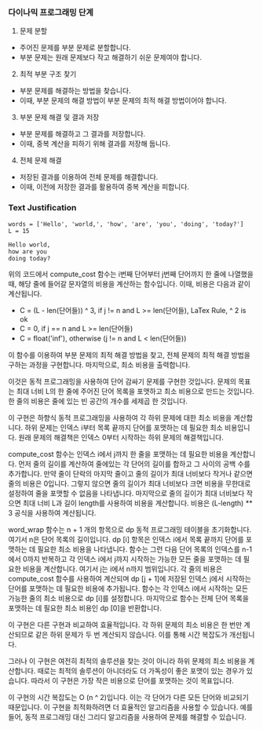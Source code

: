 ### 다이나믹 프로그래밍 단계

1. 문제 분할

- 주어진 문제를 부분 문제로 분할합니다.
- 부분 문제는 원래 문제보다 작고 해결하기 쉬운 문제여야 합니다.

2. 최적 부분 구조 찾기

- 부분 문제를 해결하는 방법을 찾습니다.
- 이때, 부분 문제의 해결 방법이 부분 문제의 최적 해결 방법이어야 합니다.

3. 부분 문제 해결 및 결과 저장

- 부분 문제를 해결하고 그 결과를 저장합니다.
- 이때, 중복 계산을 피하기 위해 결과를 저장해 둡니다.

4. 전체 문제 해결

- 저장된 결과를 이용하여 전체 문제를 해결합니다.
- 이때, 이전에 저장한 결과를 활용하여 중복 계산을 피합니다.

### Text Justification

```
words = ['Hello', 'world,', 'how', 'are', 'you', 'doing', 'today?']
L = 15

Hello world,
how are you
doing today?
```

위의 코드에서 compute_cost 함수는 i번째 단어부터 j번째 단어까지 한 줄에 나열했을 때, 해당 줄에 들어갈 문자열의 비용을 계산하는 함수입니다. 이때, 비용은 다음과 같이 계산됩니다.

- C = (L - len(단어들)) ^ 3, if j != n and L >= len(단어들), LaTex Rule, ^ 2 is ok
- C = 0, if j == n and L >= len(단어들)
- C = float('inf'), otherwise (j != n and L < len(단어들))

이 함수를 이용하여 부분 문제의 최적 해결 방법을 찾고, 전체 문제의 최적 해결 방법을 구하는 과정을 구현합니다. 마지막으로, 최소 비용을 출력합니다.

이것은 동적 프로그래밍을 사용하여 단어 감싸기 문제를 구현한 것입니다. 문제의 목표는 최대 너비 L의 한 줄에 주어진 단어 목록을 포맷하고 최소 비용으로 만드는 것입니다. 한 줄의 비용은 줄에 있는 빈 공간의 개수를 세제곱 한 것입니다.

이 구현은 하향식 동적 프로그래밍을 사용하여 각 하위 문제에 대한 최소 비용을 계산합니다. 하위 문제는 인덱스 i부터 목록 끝까지 단어를 포맷하는 데 필요한 최소 비용입니다. 원래 문제의 해결책은 인덱스 0부터 시작하는 하위 문제의 해결책입니다.

compute_cost 함수는 인덱스 i에서 j까지 한 줄을 포맷하는 데 필요한 비용을 계산합니다. 먼저 줄의 길이를 계산하여 줄에있는 각 단어의 길이를 합하고 그 사이의 공백 수를 추가합니다. 만약 줄이 단락의 마지막 줄이고 줄의 길이가 최대 너비보다 작거나 같으면 줄의 비용은 0입니다. 그렇지 않으면 줄의 길이가 최대 너비보다 크면 비용을 무한대로 설정하여 줄을 포맷할 수 없음을 나타냅니다. 마지막으로 줄의 길이가 최대 너비보다 작으면 최대 너비 L과 길이 length를 사용하여 비용을 계산합니다. 비용은 (L-length) \*\* 3 공식을 사용하여 계산됩니다.

word_wrap 함수는 n + 1 개의 항목으로 dp 동적 프로그래밍 테이블을 초기화합니다. 여기서 n은 단어 목록의 길이입니다. dp [i] 항목은 인덱스 i에서 목록 끝까지 단어를 포맷하는 데 필요한 최소 비용을 나타냅니다. 함수는 그런 다음 단어 목록의 인덱스를 n-1에서 0까지 반복하고 각 인덱스 i에서 j까지 시작하는 가능한 모든 줄을 포맷하는 데 필요한 비용을 계산합니다. 여기서 j는 i에서 n까지 범위입니다. 각 줄의 비용은 compute_cost 함수를 사용하여 계산되며 dp [j + 1]에 저장된 인덱스 j에서 시작하는 단어를 포맷하는 데 필요한 비용에 추가됩니다. 함수는 각 인덱스 i에서 시작하는 모든 가능한 줄의 최소 비용으로 dp [i]를 설정합니다. 마지막으로 함수는 전체 단어 목록을 포맷하는 데 필요한 최소 비용인 dp [0]을 반환합니다.

이 구현은 다른 구현과 비교하여 효율적입니다. 각 하위 문제의 최소 비용은 한 번만 계산되므로 같은 하위 문제가 두 번 계산되지 않습니다. 이를 통해 시간 복잡도가 개선됩니다.

그러나 이 구현은 여전히 최적의 솔루션을 찾는 것이 아니라 하위 문제의 최소 비용을 계산합니다. 때로는 최적의 솔루션이 아니더라도 더 가독성이 좋은 포맷이 있는 경우가 있습니다. 따라서 이 구현은 가장 작은 비용으로 단어를 포맷하는 것이 목표입니다.

이 구현의 시간 복잡도는 O (n ^ 2)입니다. 이는 각 단어가 다른 모든 단어와 비교되기 때문입니다. 이 구현을 최적화하려면 더 효율적인 알고리즘을 사용할 수 있습니다. 예를 들어, 동적 프로그래밍 대신 그리디 알고리즘을 사용하여 문제를 해결할 수 있습니다.
